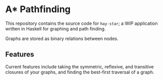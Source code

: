 # A* Pathfinding

This repository contains the source code for `hay-star`; a WIP application written in Haskell for graphing and path finding.

Graphs are stored as binary relations between nodes.

## Features

Current features include taking the symmetric, reflexive, and transitive closures of your graphs, and finding the best-first traversal of a graph.